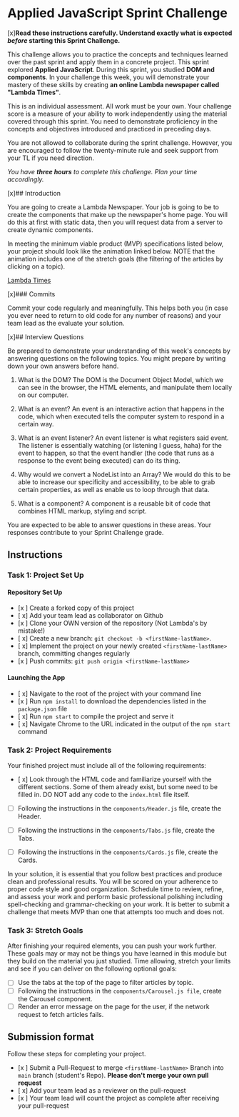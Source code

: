 # Applied JavaScript Sprint Challenge

[x]**Read these instructions carefully. Understand exactly what is expected _before_ starting this Sprint Challenge.**

This challenge allows you to practice the concepts and techniques learned over the past sprint and apply them in a concrete project. This sprint explored **Applied JavaScript**. During this sprint, you studied **DOM and components**. In your challenge this week, you will demonstrate your mastery of these skills by creating **an online Lambda newspaper called "Lambda Times"**.

This is an individual assessment. All work must be your own. Your challenge score is a measure of your ability to work independently using the material covered through this sprint. You need to demonstrate proficiency in the concepts and objectives introduced and practiced in preceding days.

You are not allowed to collaborate during the sprint challenge. However, you are encouraged to follow the twenty-minute rule and seek support from your TL if you need direction.

_You have **three hours** to complete this challenge. Plan your time accordingly._

[x]## Introduction

You are going to create a Lambda Newspaper. Your job is going to be to create the components that make up the newspaper's home page. You will do this at first with static data, then you will request data from a server to create dynamic components.

In meeting the minimum viable product (MVP) specifications listed below, your project should look like the animation linked below. NOTE that the animation includes one of the stretch goals (the filtering of the articles by clicking on a topic).

[Lambda Times](https://tk-assets.lambdaschool.com/83869a99-62dc-4896-be79-f5ad1885631b_Sprint-Challenge.gif)

[x]### Commits

Commit your code regularly and meaningfully. This helps both you (in case you ever need to return to old code for any number of reasons) and your team lead as the evaluate your solution.

[x]## Interview Questions

Be prepared to demonstrate your understanding of this week's concepts by answering questions on the following topics. You might prepare by writing down your own answers before hand.

1. What is the DOM?
    The DOM is the Document Object Model, which we can see in the browser, the HTML elements, and manipulate them locally on our computer. 

2. What is an event?
    An event is an interactive action that happens in the code, which when executed tells the computer system to respond in a certain way.

3. What is an event listener?
    An event listener is what registers said event. The listener is essentially watching (or listening I guess, haha) for the event to happen, so that the event handler (the code that runs as a response to the event being executed) can do its thing.

4. Why would we convert a NodeList into an Array?
    We would do this to be able to increase our specificity and accessibility, to be able to grab certain properties, as well as enable us to loop through that data.

5. What is a component?
    A component is a reusable bit of code that combines HTML markup, styling and script.

You are expected to be able to answer questions in these areas. Your responses contribute to your Sprint Challenge grade.

## Instructions

### Task 1: Project Set Up

#### Repository Set Up

- [x ] Create a forked copy of this project
- [ x] Add your team lead as collaborator on Github
- [x ] Clone your OWN version of the repository (Not Lambda's by mistake!)
- [ x] Create a new branch: `git checkout -b <firstName-lastName>`.
- [ x] Implement the project on your newly created `<firstName-lastName>` branch, committing changes regularly
- [x ] Push commits: `git push origin <firstName-lastName>`

#### Launching the App

- [ x] Navigate to the root of the project with your command line
- [x ] Run `npm install` to download the dependencies listed in the `package.json` file
- [ x] Run `npm start` to compile the project and serve it
- [ x] Navigate Chrome to the URL indicated in the output of the `npm start` command

### Task 2: Project Requirements

Your finished project must include all of the following requirements:

- [ x] Look through the HTML code and familiarize yourself with the different sections. Some of them already exist, but some need to be filled in. DO NOT add any code to the `index.html` file itself.

- [ ] Following the instructions in the `components/Header.js` file, create the Header.

- [ ] Following the instructions in the `components/Tabs.js` file, create the Tabs.

- [ ] Following the instructions in the `components/Cards.js` file, create the Cards.

In your solution, it is essential that you follow best practices and produce clean and professional results. You will be scored on your adherence to proper code style and good organization. Schedule time to review, refine, and assess your work and perform basic professional polishing including spell-checking and grammar-checking on your work. It is better to submit a challenge that meets MVP than one that attempts too much and does not.

### Task 3: Stretch Goals

After finishing your required elements, you can push your work further. These goals may or may not be things you have learned in this module but they build on the material you just studied. Time allowing, stretch your limits and see if you can deliver on the following optional goals:

- [ ] Use the tabs at the top of the page to filter articles by topic.
- [ ] Following the instructions in the `components/Carousel.js file`, create the Carousel component.
- [ ] Render an error message on the page for the user, if the network request to fetch articles fails.

## Submission format

Follow these steps for completing your project.

- [x ] Submit a Pull-Request to merge `<firstName-lastName>` Branch into `main` branch (student's  Repo). **Please don't merge your own pull request**
- [ x] Add your team lead as a reviewer on the pull-request
- [x ] Your team lead will count the project as complete after receiving your pull-request
